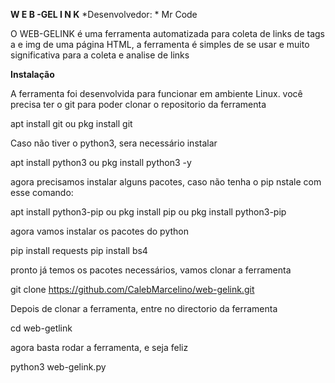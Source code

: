 **W E B -GEL I N K**
*Desenvolvedor: * Mr Code

O WEB-GELINK é uma ferramenta automatizada para coleta de links de tags a e img de uma página HTML, a ferramenta é simples de se usar e muito significativa para a coleta e analise de links

**Instalação**

A ferramenta foi desenvolvida para funcionar em ambiente Linux. você precisa ter o git para poder clonar o repositorio da ferramenta

apt install git 
ou
pkg install git

Caso não tiver o python3, sera necessário instalar

apt install python3
ou
pkg install python3 -y

agora precisamos instalar alguns pacotes, caso não tenha o pip nstale com esse comando:

apt install python3-pip
ou
pkg install pip
ou
pkg install python3-pip

agora vamos instalar os pacotes do python

pip install requests
pip install bs4

pronto já temos os pacotes necessários, vamos clonar a ferramenta

git clone https://github.com/CalebMarcelino/web-gelink.git

Depois de clonar a ferramenta, entre no directorio da ferramenta

cd web-getlink

agora basta rodar a ferramenta, e seja feliz

python3 web-gelink.py
